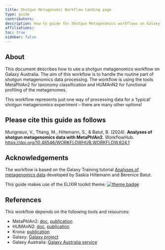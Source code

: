 ```yaml
---
title: Shotgun Metagenomic Workflow landing page
type: guide
contributors: 
description: How-to guide for Shotgun Metagenomics workflows on Galaxy Australia.
affiliations: 
toc: true
sidebar: false
---
```



## About 

This document describes how to use a shotgun metagenomics workflow on Galaxy Australia. The aim of this workflow is to handle the routine part of shotgun metagenomics data processing. The workflow is using the tools MetaPhlAn2 for taxonomy classification and HUMAnN2 for functional profiling of the metagenomes.  

This workflow represents just one way of processing data for a ‘typical’ shotgun metagenomics experiment – there are many other options!  


## Please cite this guide as follows


Murigneux, V., Thang, M., Hiltemann, S., & Batut, B. (2024). **Analyses of shotgun metagenomics data with MetaPhlAn2**. WorkflowHub. <a href="https://doi.org/10.48546/WORKFLOWHUB.WORKFLOW.220.2" ga-product="workflow_doi" ga-id="220_conversion_qc">https://doi.org/10.48546/WORKFLOWHUB.WORKFLOW.624.1</a>


## Acknowledgements

The workflow is based on the Galaxy Training tutorial [Analyses of metagenomics data](https://training.galaxyproject.org/training-material/topics/metagenomics/tutorials/general-tutorial/tutorial.html#shotgun-metagenomics-data) developed by Saskia Hiltemann and Berenice Batut. 

This guide makes use of the ELIXIR toolkit theme: [![theme badge](https://img.shields.io/badge/ELIXIR%20toolkit%20theme-jekyll-blue?color=0d6efd)](https://github.com/ELIXIR-Belgium/elixir-toolkit-theme)


## References

This workflow depends on the following tools and resources:
* MetaPhlAn2: [doc](https://huttenhower.sph.harvard.edu/metaphlan), [publication](https://www.nature.com/articles/nmeth.3589)
* HUMAnN2: [doc](http://huttenhower.sph.harvard.edu/humann), [publication](https://www.nature.com/articles/s41592-018-0176-y)
* Krona: [publication](https://bmcbioinformatics.biomedcentral.com/articles/10.1186/1471-2105-12-385)
* Galaxy: [Galaxy project](https://galaxyproject.org/) 
* Galaxy Australia: [Galaxy Australia service](https://usegalaxy.org.au/)
